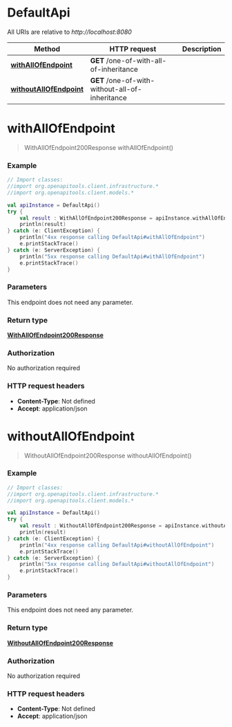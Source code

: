 # DefaultApi

All URIs are relative to *http://localhost:8080*

| Method | HTTP request | Description |
| ------------- | ------------- | ------------- |
| [**withAllOfEndpoint**](DefaultApi.md#withAllOfEndpoint) | **GET** /one-of-with-all-of-inheritance |  |
| [**withoutAllOfEndpoint**](DefaultApi.md#withoutAllOfEndpoint) | **GET** /one-of-with-without-all-of-inheritance |  |


<a id="withAllOfEndpoint"></a>
# **withAllOfEndpoint**
> WithAllOfEndpoint200Response withAllOfEndpoint()



### Example
```kotlin
// Import classes:
//import org.openapitools.client.infrastructure.*
//import org.openapitools.client.models.*

val apiInstance = DefaultApi()
try {
    val result : WithAllOfEndpoint200Response = apiInstance.withAllOfEndpoint()
    println(result)
} catch (e: ClientException) {
    println("4xx response calling DefaultApi#withAllOfEndpoint")
    e.printStackTrace()
} catch (e: ServerException) {
    println("5xx response calling DefaultApi#withAllOfEndpoint")
    e.printStackTrace()
}
```

### Parameters
This endpoint does not need any parameter.

### Return type

[**WithAllOfEndpoint200Response**](WithAllOfEndpoint200Response.md)

### Authorization

No authorization required

### HTTP request headers

 - **Content-Type**: Not defined
 - **Accept**: application/json

<a id="withoutAllOfEndpoint"></a>
# **withoutAllOfEndpoint**
> WithoutAllOfEndpoint200Response withoutAllOfEndpoint()



### Example
```kotlin
// Import classes:
//import org.openapitools.client.infrastructure.*
//import org.openapitools.client.models.*

val apiInstance = DefaultApi()
try {
    val result : WithoutAllOfEndpoint200Response = apiInstance.withoutAllOfEndpoint()
    println(result)
} catch (e: ClientException) {
    println("4xx response calling DefaultApi#withoutAllOfEndpoint")
    e.printStackTrace()
} catch (e: ServerException) {
    println("5xx response calling DefaultApi#withoutAllOfEndpoint")
    e.printStackTrace()
}
```

### Parameters
This endpoint does not need any parameter.

### Return type

[**WithoutAllOfEndpoint200Response**](WithoutAllOfEndpoint200Response.md)

### Authorization

No authorization required

### HTTP request headers

 - **Content-Type**: Not defined
 - **Accept**: application/json

